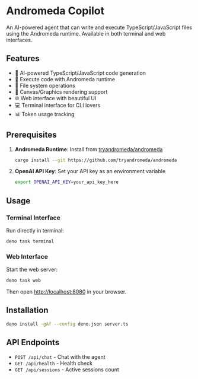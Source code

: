 # Andromeda Copilot

An AI-powered agent that can write and execute TypeScript/JavaScript files using
the Andromeda runtime. Available in both terminal and web interfaces.

## Features

- 🤖 AI-powered TypeScript/JavaScript code generation
- 🚀 Execute code with Andromeda runtime
- 📁 File system operations
- 🎨 Canvas/Graphics rendering support
- 🌐 Web interface with beautiful UI
- 💻 Terminal interface for CLI lovers
- 📊 Token usage tracking

## Prerequisites

1. **Andromeda Runtime**: Install from
   [tryandromeda/andromeda](https://github.com/tryandromeda/andromeda)

   ```sh
   cargo install --git https://github.com/tryandromeda/andromeda
   ```

2. **OpenAI API Key**: Set your API key as an environment variable

   ```sh
   export OPENAI_API_KEY=your_api_key_here
   ```

## Usage

### Terminal Interface

Run directly in terminal:

```sh
deno task terminal
```

### Web Interface

Start the web server:

```sh
deno task web
```

Then open <http://localhost:8080> in your browser.

## Installation

```sh
deno install -gAf --config deno.json server.ts
```

## API Endpoints

- `POST /api/chat` - Chat with the agent
- `GET /api/health` - Health check
- `GET /api/sessions` - Active sessions count
